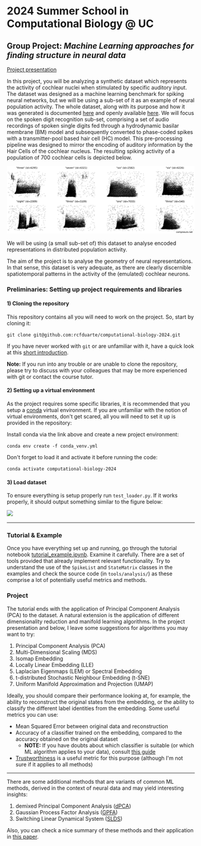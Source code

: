 # 2024 Summer School in Computational Biology @ UC

## Group Project: *Machine Learning approaches for finding structure in neural data*
[Project presentation](https://slides.com/renatocfduarte/cnc-template-be532f?token=L8bFFxRC)

In this project, you will be analyzing a synthetic dataset which represents the activity of cochlear nuclei when stimulated by
specific auditory input. 
The dataset was designed as a machine learning benchmark for spiking neural networks, but we will be
using a sub-set of it as an example of neural population activity. The whole dataset, along with its purpose
and how it was generated is documented [here](https://ieeexplore.ieee.org/document/9311226) and openly available
[here](https://zenkelab.org/resources/spiking-heidelberg-datasets-shd/). We will focus on the spoken digit
recognition sub-set, comprising a set of audio recordings of spoken single digits 
fed through a hydrodynamic basilar membrane (BM) model and subsequently converted 
to phase-coded spikes with a transmitter-pool based hair cell (HC) model. This pre-processing pipeline
was designed to mirror the encoding of auditory information by the Hair Cells of the cochlear nucleus. The resulting
spiking activity of a population of 700 cochlear cells is depicted below.

![img.png](plots/img.png)

We will be using (a small sub-set of) this dataset to analyse encoded representations in distributed population activity.

The aim of the project is to analyse the geometry of neural representations. In that sense, this
dataset is very adequate, as there are clearly discernible spatiotemporal patterns in the activity of the
(emulated) cochlear neurons. 



### **Preliminaries:** Setting up project requirements and libraries

#### 1) Cloning the repository
This repository contains all you will need to work on the project. So, start by cloning it:
```shell
git clone git@github.com:rcfduarte/computational-biology-2024.git
```

If you have never worked with `git` or are unfamiliar with it, have a quick look at this [short introduction](https://docs.github.com/en/get-started/getting-started-with-git/set-up-git).

**Note:** If you run into any trouble or are unable to clone the repository, please try to discuss with your colleagues that
may be more experienced with git or contact the course tutor.


#### 2) Setting up a virtual environment
As the project requires some specific libraries, it is recommended that you setup a [conda](https://docs.anaconda.com/) virtual environment. If you are
unfamiliar with the notion of virtual environments, don't get scared, all you will need to set it up is provided in the repository:

Install conda via the link above and create a new project environment:

```shell
conda env create -f conda_venv.yml
```

Don't forget to load it and activate it before running the code:
```shell
conda activate computational-biology-2024
```


#### 3) Load dataset
To ensure everything is setup properly run `test_loader.py`. If it works properly, it should output something similar to the figure below:

![](./plots/sample.png)

---

### Tutorial & Example

Once you have everything set up and running, go through the tutorial notebook [tutorial_example.ipynb](tutorial_example.ipynb).
Examine it carefully. There are a set of tools provided that already implement relevant functionality. Try to understand the
use of the `SpikeList` and `StateMatrix` classes in the examples and check the source code (in `tools/analysis/`) as these 
comprise a lot of potentially useful metrics and methods.

### Project

The tutorial ends with the application of Principal Component Analysis (PCA) to the dataset. A natural extension is the application
of different dimensionality reduction and manifold learning algorithms. In the project presentation and below, 
I leave some suggestions for algorithms you may want to try:

1. Principal Component Analysis (PCA)
2. Multi-Dimensional Scaling (MDS)
3. Isomap Embedding
4. Locally Linear Embedding (LLE)
5. Laplacian Eigenmaps (LEM) or Spectral Embedding
6. t-distributed Stochastic Neighbour Embedding (t-SNE)
7. Uniform Manifold Approximation and Projection (UMAP)

Ideally, you should compare their performance looking at, for example, the ability to reconstruct the original states
from the embedding, or the ability to classify the different label identities from the embedding. Some useful metrics you can use:
- Mean Squared Error between original data and reconstruction
- Accuracy of a classifier trained on the embedding, compared to the accuracy obtained on the original dataset
  - **NOTE:** If you have doubts about which classifier is suitable (or which ML algorithm applies to your data), consult [this guide](https://scikit-learn.org/1.3/tutorial/machine_learning_map/index.html)
- [Trustworthiness](https://scikit-learn.org/stable/modules/generated/sklearn.manifold.trustworthiness.html) is a useful metric for this purpose (although I'm not sure if it applies to all methods) 

---

There are some additional methods that are variants of common ML methods, derived in the context of neural data and may yield interesting insights:
1. demixed Principal Component Analysis ([dPCA](https://pypi.org/project/dPCA/))
2.  Gaussian Process Factor Analysis ([GPFA](https://github.com/harvineet/py-gpfa/blob/master/GPFA_sampling.ipynb))
3. Switching Linear Dynamical System ([SLDS](https://slinderman.github.io/stats320/labs/07_slds.html))

Also, you can check a nice summary of these methods and their application in [this paper](https://www.nature.com/articles/nn.3776).
